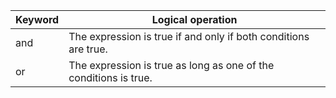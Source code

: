 |Keyword|Logical operation|
|---|---|
|and|The expression is true if and only if both conditions are true.|
|or|The expression is true as long as one of the conditions is true.|